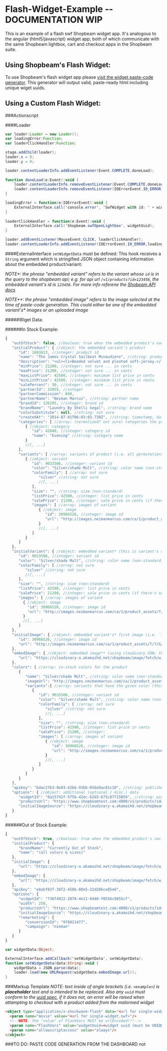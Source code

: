 Flash-Widget-Example -- DOCUMENTATION WIP
====================

This is an example of a flash swf Shopbeam widget app. It's analogous to the angular (html5/javascript) widget app; both of which communicate with the same Shopbeam lightbox, cart and checkout apps in the Shopbeam suite.

Using Shopbeam's Flash Widget:
------------------------------

To use Shopbeam's flash widget app please [visit the widget paste-code generator](#). This generator will output valid, paste-ready html including unique wiget uuids.


Using a Custom Flash Widget:
----------------------------

###Actionscript

####Loader
```actionscript
var loader:Loader = new Loader();
var loadingError:Function;
var loaderClickHandler:Function;

stage.addChild(loader);
loader.x = 0;
loader.y = 0;

loader.contentLoaderInfo.addEventListener(Event.COMPLETE,doneLoad);
	
function doneLoad(e:Event):void {
	loader.contentLoaderInfo.removeEventListener(Event.COMPLETE,doneLoad);
	loader.contentLoaderInfo.removeEventListener(IOErrorEvent.IO_ERROR,loadingError);
}

loadingError = function(e:IOErrorEvent):void {
	ExternalInterface.call('console.error', 'SwfWidget with id: ' + widgetUuid + ' couldn\'t load image');
}
	
loaderClickHandler = function(e:Event):void {
	ExternalInterface.call('Shopbeam.swfOpenLightbox', widgetUuid);
}

loader.addEventListener(MouseEvent.CLICK, loaderClickHandler);
loader.contentLoaderInfo.addEventListener(IOErrorEvent.IO_ERROR,loadingError);
```

####ExternalInterface
`setWidgetData` must be defined: This hook receives a `String` argument which is stringified JSON object containing information about the embedded product/variant:

_NOTE*: the phrase "embedded variant" refers to the variant whose `id` is in the query to the shopbeam api; e.g. for api url `/v1/products?id=123456`, the embedded variant's id is `123456`. For more info referene the [Shobeam API docs](#)_

_NOTE**: the phrase "embedded image" refers to the image selected at the time of paste-code generation. This could either be one of the embedded variant's* images or an uploaded image_

#####Wiget Data:

######In Stock Example:
```javascript
{
   "outOfStock": false, //boolean: true when the embedded product's variants are out of stock
   "initialProduct": { //object: the embedded variant's product
      "id": 1883823, //integer: product id
      "name": "The James Crystal Sailboat Minaudiere", //string: product name
      "description": "<ul><li>Beaded velvet and pleated soft-jersey.</li><b><li>Approx. 67\"L from shoulder to hem. </li></b><li>Round neckline.</li><li>Sleeveless; moderate shoulder coverage.</li><li>Velvet bodice; cutaway.</li><li>Scoop back; zip.</li><li>Hi-low hem.</li><li>Polyester; polyester/spandex; polyester lining.</li><li>Imported.</li></ul><b>About Laundry by Shelli Segal:</b><br/><br/> Fall 2008 announced the return to the Laundry by Shelli Segal name with its Los Angeles based heritage of dressing the Contemporary girl in sexy, on-trend dresses, taking her from work to play. Whether business cocktail or dinner date, baby shower or bridal party, the label offers the perfect dress for every occasion.<br/> Launched in 1988, the collection is a reflection of the \"LA Girl\" - feminine and contemporary with an energetic and free-spirited attitude, always craving the next fashion statement. Every season Laundry by Shelli Segal interprets the latest trends, adding a unique styling to create a signature look.Modern Size Guide", //string: html, product description
      "minPrice": 21200, //integer: not sure ... in cents
      "maxPrice": 21200, //integer: not sure ... in cents
      "maxListPrice": 42500, //integer: maximum list price in cents
      "minListPrice": 42500, //integer: minimum list price in cents
      "salePercent": 50, //integer: not sure ... in cents
      "partnerId": 33955, //integer
      "partnerCommission": 840,
      "partnerName": "Neiman Marcus", //string: partner name
      "brandId": 126295, //integer: brand id
      "brandName": "Laundry By Shelli Segal", //string: brand name
      "colorSubstitute": null, //string: not sure
      "createdAt": "2014-07-01T06:03:03.730Z", //string: timestamp, date & time product was first added to database
      "categories": [ //array: (normalized? not sure) categories the product belongs to
         { //object: category
            "id": 42848, //integer: category id
            "name": "Evening" //string: category name
         }
         //[, ...]
      ],
      "variants": [ //array: variants of product (i.e. all permutations of color / size for a given product)
         { //object: variant
            "id": 9033506, //integer: variant id
            "color": "Silver/shade Mult", //string: color name (non-standard, normalized? not sure)
            "colorFamily": [ //array: not sure
               "silver" //string: not sure
               //[, ...]
            ],
            "size": "", //string: size (non-standard)
            "listPrice": 42500, //integer: list price in cents
            "salePrice": 21200, //integer: sale price in cents (if there's no sale, this is identical to listPrice)
            "images": [ //array: images of variant
               { //object: image
                  "id": 30966526, //integer: image id
                  "url": "http://images.neimanmarcus.com/ca/1/product_assets/T/7/G/F/9/NMT7GF9_mz.jpg" //string: image url
               }
               //[, ...]
            ]
         }
      ]
   },
   "initialVariant": { //object: embedded variant* (this is variant's data is duplicated in `initialProduct.variants[n]`; `n` isn't specified anywhere in this dataset)
      "id": 9033506, //integer: variant id
      "color": "Silver/shade Mult", //string: color name (non-standard, normalized? not sure)
      "colorFamily": [ //array: not sure
         "silver" //string: not sure
         //[, ...]
      ],
      "size": "", //string: size (non-standard)
      "listPrice": 42500, //integer: list price in cents
      "salePrice": 21200, //integer: sale price in cents (if there's no sale, this is identical to listPrice)
      "images": [ //array: images of variant
      	{ //object: image
          "id": 30966526, //integer: image id
          "url": "http://images.neimanmarcus.com/ca/1/product_assets/T/7/G/F/9/NMT7GF9_mz.jpg" //string: image url
        }
        //[, ...]
      ]
   },
   "initialImage": { //object: embedded variant's* first image (i.e. `initialVariant.images[0]`) OR embedded image** if `outOfStock` is true
      "id": 30966526, //integer: image id
      "url": "http://images.neimanmarcus.com/ca/1/product_assets/T/7/G/F/9/NMT7GF9_mz.jpg" //string: image url
   },
   "embedImage": { //object: embedded image** (using cloudinary CDN; this includes sizing and cropping)
      "url": "https://cloudinary-a.akamaihd.net/shopbeam/image/fetch/w_350,h_536,c_pad/ht…nmarcus.com%2Fca%2F1%2Fproduct_assets%2FT%2F7%2FG%2FF%2F9%2FNMT7GF9_mz.jpg" //string: image url
   },
   "colors": [ //array: in-stock colors for the product
      {
         "name": "Silver/shade Mult", //string: color name (non-standard, normalize? not sure)
         "imageUrl": "http://images.neimanmarcus.com/ca/1/product_assets/T/7/G/F/9/NMT7GF9_mz.jpg", //string: url for representitive variant image for given color of the product (usually a variant's first image will be representative of it's color)
         "variants":[ //array: variants that have the given color (this data is duplicated from the variants array but array elements are filtered based on color)
            {
               "id": 9033506, //integer: variant id
               "color": "Silver/shade Mult", //string: color name (non-standard, normalized? not sure)
               "colorFamily": [ //array: not sure
                  "silver" //string: not sure
                  //[, ...]
               ],
               "size": "", //string: size (non-standard)
               "listPrice": 42500, //integer: list price in cents
               "salePrice": 21200, //integer: 
               "images": [ //array: images of variant
                  { //object: image
                     "id": 30966526, //integer: image id
                     "url": "http://images.neimanmarcus.com/ca/1/product_assets/T/7/G/F/9/NMT7GF9_mz.jpg" //string: image url
                  }
                  //[, ...]
               ]
            }
         ]
      }
   ],
   "apiKey": "bdac27b3-9e03-42b6-93bb-050a9ac01c10", //string: publisher api key
   "options": { //object: additional (optional / misc.) data
      "widgetId": "8a15742f-5f5b-42ec-b2d3-675c87715859", //string: widget uuid
      "productsUrl": "https://www.shopbeamtest.com:4000/v1/products?id=9033506&image=1&apiKey=bdac27b3-9e03-42b6-93bb-050a9ac01c10", //string: shopbeam api url used to get this data
      "initialImageSource": "https://cloudinary-a.akamaihd.net/shopbeam/image/fetch/w_350,h_536,c_pad/ht…nmarcus.com%2Fca%2F1%2Fproduct_assets%2FT%2F7%2FG%2FF%2F9%2FNMT7GF9_mz.jpg" //string: image url from `data-image-src` attribute
   }
}
```

######Out of Stock Example:
```javascript
{
   "outOfStock": true, //boolean: true when the embedded product's variants are out of stock
   "initialProduct": {
      "brandName": "Currently Out of Stock",
      "name": "(all colors & sizes)"
   },
   "initialImage": {
      "url": "https://cloudinary-a.akamaihd.net/shopbeam/image/fetch/w_494,h_800,c_pad,r_…nger22.com%2Fstatic%2Finsets%2Fimages%2FNEVER1031-SHOCKING-PINK_INSET5.jpg"
   },
   "embedImage": {
      "url": "https://cloudinary-a.akamaihd.net/shopbeam/image/fetch/w_494,h_800,c_pad,r_…nger22.com%2Fstatic%2Finsets%2Fimages%2FNEVER1031-SHOCKING-PINK_INSET5.jpg"
   },
   "apiKey": "e8abf83f-38f2-450b-80e5-32d206ce85e6",
   "options": {
      "widgetId": "738f4922-2870-4e11-9d40-f0556c9855cf",
      "width": 250,
      "productsUrl": "https://www.shopbeamtest.com:4000/v1/products?id=7834&apiKey=e8abf83f-38f2-450b-80e5-32d206ce85e6&google_conversion_id=978821477&campaign=nieman",
      "initialImageSource": "https://cloudinary-a.akamaihd.net/shopbeam/image/fetch/w_494,h_800,c_pad,r_…nger22.com%2Fstatic%2Finsets%2Fimages%2FNEVER1031-SHOCKING-PINK_INSET5.jpg",
      "remarketing": {
         "conversionId": "978821477",
         "campaign": "nieman"
      }
   }
}
```

```actionscript
var widgetData:Object;

ExternalInterface.addCallback('setWidgetData', setWidgetData);
function setWidgetData(data:String):void {
	widgetData = JSON.parse(data);
	loader.load(new URLRequest(widgetData.embedImage.url));
}
```

###Markup Template
_NOTE: text inside of angle brackets (i.e. `<example>`) is **placeholder** text and is intended to be replaced. Also any `uuid` must conform to the [uuid spec](http://en.wikipedia.org/wiki/Universally_unique_identifier), if it does not, an error will be raised when attampting to checkout with a product added from the malormed widget_

```html
<object type="application/x-shockwave-flash" data="<url for single-widget.swf>" id="shopbeam-widget-swf-unbootstrapped-<widget uuid (must be UNIQUE!)>" data-image-src="<url for widget embed image>" data-shopbeam-url="<shopbeam product api path (excludes protocol, port and domain)>" width="<width in pixels (number)>" height="<height in pixels (number)>">
  <param name="movie" value="<url for single-widget.swf>"/>
  <!--NOTE: the "value" of FlashVars MUST be urlEncoded!!!-->
  <param name="FlashVars" value="widgetUuid=<widget uuid (must be UNIQUE!)>"/>
  <param name="allowscriptaccess" value="always"/>
</object>
```

###TO DO: PASTE CODE GENERATION FROM THE DASHBOARD
not
